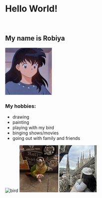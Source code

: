 <h1>Hello World!</h1>
<br>
  <h2>My name is Robiya</h2>
<img src="images.jpg" alt="Kagome from Inuyasha" style="width:150px;height:150px;"> 
</br>
  <h3>My hobbies:</h3>
  <ul>
    <li>drawing</li>
    <li>painting</li>
    <li>playing with my bird</li>
    <li>binging shows/movies</li>
    <li>going out with family and friends</li>
  </ul>
<img src="jonny.png" alt="bird" style="width:120px;height:150px;">
<img src="bird2.jpeg" alt="bird" style="width:125px;height:150px;">
<img src="Milan.jpeg" alt="Milan, Italy" style="width:120px;height:150px;">
